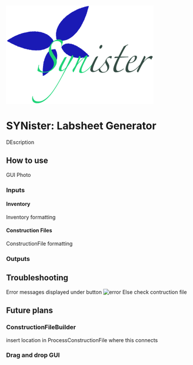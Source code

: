 ![SYNister Logo](/READMEphotos/SYNister.png)
# SYNister: Labsheet Generator
DEscription
## How to use
GUI Photo
### Inputs
#### Inventory
Inventory formatting
#### Construction Files
ConstructionFile formatting
### Outputs
## Troubleshooting
Error messages displayed under button
![error](/READMEphotos/interface_error)
Else check contruction file
## Future plans
### ConstructionFileBuilder
insert location in ProcessConstructionFile where this connects
### Drag and drop GUI